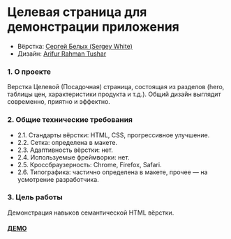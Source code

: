 # Целевая страница для демонстрации приложения

* Вёрстка: [Сергей Белых (Sergey White)](https://github.com/whitesergey)
* Дизайн: [Arifur Rahman Tushar](https://dribbble.com/shots/8641810-Freebie-App-landing-page)

### 1. О проекте

Верстка Целевой (Посадочная) страница, состоящая из разделов (hero, таблицы цен, характеристики продукта и т.д.).
Общий дизайн выглядит современно, приятно и эффектно.

### 2. Общие технические требования

* 2.1. Стандарты вёрстки: HTML, CSS, прогрессивное улучшение.
* 2.2. Сетка: определена в макете.
* 2.3. Адаптивность вёрстки: нет.
* 2.4. Используемые фреймворки: нет.
* 2.5. Кроссбраузерность: Chrome, Firefox, Safari.
* 2.6. Типографика: частично определена в макете, прочее — на усмотрение разработчика.

### 3. Цель работы

Демонстрация навыков семантической HTML вёрстки.

#### [ДЕМО](https://whitesergey.github.io/landing-template-app-showcasing/)
